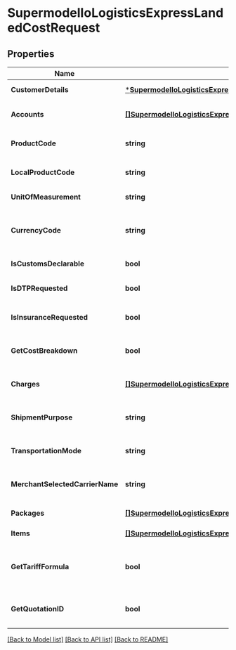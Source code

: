 # SupermodelIoLogisticsExpressLandedCostRequest

## Properties
Name | Type | Description | Notes
------------ | ------------- | ------------- | -------------
**CustomerDetails** | [***SupermodelIoLogisticsExpressLandedCostRequestCustomerDetails**](supermodelIoLogisticsExpressLandedCostRequest_customerDetails.md) |  | [default to null]
**Accounts** | [**[]SupermodelIoLogisticsExpressAccount**](supermodelIoLogisticsExpressAccount.md) | Please enter all the DHL Express accounts and types to be used for this shipment | [default to null]
**ProductCode** | **string** | Please enter DHL Express Global Product code | [optional] [default to null]
**LocalProductCode** | **string** | Please enter DHL Express Local Product code | [optional] [default to null]
**UnitOfMeasurement** | **string** | Please enter Unit of measurement - metric,imperial | [default to null]
**CurrencyCode** | **string** | Currency code for the item price (the product being sold) and freight charge. The Landed Cost calculation result will be returned in this defined currency | [default to null]
**IsCustomsDeclarable** | **bool** | Set this to true is shipment contains declarable content | [default to null]
**IsDTPRequested** | **bool** | Set this to true if you want DHL EXpress product Duties and Taxes Paid outside shipment destination | [optional] [default to null]
**IsInsuranceRequested** | **bool** | Set this true if you ask for DHL Express insurance service | [optional] [default to null]
**GetCostBreakdown** | **bool** | Allowed values &#x27;true&#x27; - item cost breakdown will be returned, &#x27;false&#x27; - item cost breakdown will not be returned | [default to null]
**Charges** | [**[]SupermodelIoLogisticsExpressLandedCostRequestCharges**](supermodelIoLogisticsExpressLandedCostRequest_charges.md) | Please provide any additional charges you would like to include in total cost calculation | [optional] [default to null]
**ShipmentPurpose** | **string** | Possible values:&lt;BR&gt;      commercial: B2B&lt;BR&gt;      personal: B2C&lt;BR&gt;      commercia&#x27;: B2B&lt;BR&gt;      personal: B2C | [optional] [default to null]
**TransportationMode** | **string** |  | [optional] [default to null]
**MerchantSelectedCarrierName** | **string** | Carrier being used to ship with. Allowed values are:&lt;BR&gt;      &#x27;DHL&#x27;,&#x27;UPS&#x27;,&#x27;FEDEX&#x27;,&#x27;TNT&#x27;,&#x27;POST&#x27;,&lt;BR&gt;      &#x27;OTHERS&#x27; | [optional] [default to null]
**Packages** | [**[]SupermodelIoLogisticsExpressPackageRr**](supermodelIoLogisticsExpressPackageRR.md) | Here you can define properties per package | [default to null]
**Items** | [**[]SupermodelIoLogisticsExpressLandedCostRequestItems**](supermodelIoLogisticsExpressLandedCostRequest_items.md) |  | [default to null]
**GetTariffFormula** | **bool** | Allowed values &#x27;true&#x27; - tariff formula on item and shipment level will be returned, &#x27;false&#x27; - tariff formula on item and shipment level will not be returned | [optional] [default to null]
**GetQuotationID** | **bool** | Allowed values &#x27;true&#x27; - quotation ID on shipment level will be returned, &#x27;false&#x27; - quotation ID on shipment level will not be returned | [optional] [default to null]

[[Back to Model list]](../README.md#documentation-for-models) [[Back to API list]](../README.md#documentation-for-api-endpoints) [[Back to README]](../README.md)

